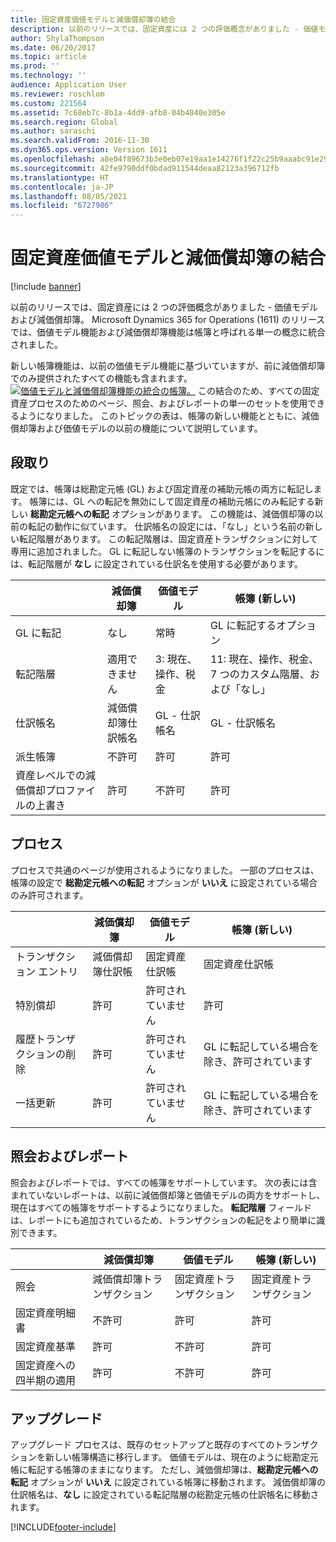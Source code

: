 ```yaml
---
title: 固定資産価値モデルと減価償却簿の結合
description: 以前のリリースでは、固定資産には 2 つの評価概念がありました - 価値モデルおよび減価償却簿。 Microsoft Dynamics 365 for Operations (1611) のリリースでは、価値モデル機能および減価償却簿機能は帳簿と呼ばれる単一の概念に統合されました。
author: ShylaThompson
ms.date: 06/20/2017
ms.topic: article
ms.prod: ''
ms.technology: ''
audience: Application User
ms.reviewer: roschlom
ms.custom: 221564
ms.assetid: 7c68eb7c-8b1a-4dd9-afb8-04b4040e305e
ms.search.region: Global
ms.author: saraschi
ms.search.validFrom: 2016-11-30
ms.dyn365.ops.version: Version 1611
ms.openlocfilehash: a8e04f89673b3e0eb07e19aa1e14276f1f22c25b9aaabc91e2919892f74ed985
ms.sourcegitcommit: 42fe9790ddf0bdad911544deaa82123a396712fb
ms.translationtype: HT
ms.contentlocale: ja-JP
ms.lasthandoff: 08/05/2021
ms.locfileid: "6727986"
---
```

# <a name="fixed-asset-value-model-and-depreciation-book-merge"></a>固定資産価値モデルと減価償却簿の結合

[!include [banner](../includes/banner.md)]

以前のリリースでは、固定資産には 2 つの評価概念がありました - 価値モデルおよび減価償却簿。 Microsoft Dynamics 365 for Operations (1611) のリリースでは、価値モデル機能および減価償却簿機能は帳簿と呼ばれる単一の概念に統合されました。

新しい帳簿機能は、以前の価値モデル機能に基づいていますが、前に減価償却簿でのみ提供されたすべての機能も含まれます。 [![価値モデルと減価償却簿機能の統合の帳簿。](./media/fixed-assets.png)](./media/fixed-assets.png) この結合のため、すべての固定資産プロセスのためのページ、照会、およびレポートの単一のセットを使用できるようになりました。 このトピックの表は、帳簿の新しい機能とともに、減価償却簿および価値モデルの以前の機能について説明しています。

## <a name="setup"></a>段取り
既定では、帳簿は総勘定元帳 (GL) および固定資産の補助元帳の両方に転記します。 帳簿には、GL への転記を無効にして固定資産の補助元帳にのみ転記する新しい **総勘定元帳への転記** オプションがあります。 この機能は、減価償却簿の以前の転記の動作に似ています。 仕訳帳名の設定には、「なし」という名前の新しい転記階層があります。 この転記階層は、固定資産トランザクションに対して専用に追加されました。 GL に転記しない帳簿のトランザクションを転記するには、転記階層が **なし** に設定されている仕訳名を使用する必要があります。

| &nbsp;                                           | 減価償却簿               | 価値モデル                     | 帳簿 (新しい)                                              |
|--------------------------------------------------|---------------------------------|---------------------------------|---------------------------------------------------------|
| GL に転記                                   | なし                           | 常時                          | GL に転記するオプション                                |
| 転記階層                                   | 適用できません                  | 3: 現在、操作、税金 | 11: 現在、操作、税金、7 つのカスタム階層、および「なし」 |
| 仕訳帳名                                    | 減価償却簿仕訳帳名 | GL - 仕訳帳名              | GL - 仕訳帳名                                      |
| 派生帳簿                                    | 不許可                     | 許可                         | 許可                                                 |
| 資産レベルでの減価償却プロファイルの上書き | 許可                         | 不許可                     | 許可                                                 |

## <a name="processes"></a>プロセス
プロセスで共通のページが使用されるようになりました。 一部のプロセスは、帳簿の設定で **総勘定元帳への転記** オプションが **いいえ** に設定されている場合のみ許可されます。

| &nbsp;                                           | 減価償却簿               | 価値モデル                     | 帳簿 (新しい)                                              |
|--------------------------------|---------------------------|---------------------|------------------------------------------|
| トランザクション エントリ              | 減価償却簿仕訳帳 | 固定資産仕訳帳 | 固定資産仕訳帳                      |
| 特別償却             | 許可                   | 許可されていません         | 許可                                  |
| 履歴トランザクションの削除 | 許可                   | 許可されていません         | GL に転記している場合を除き、許可されています |
| 一括更新                    | 許可                   | 許可されていません         | GL に転記している場合を除き、許可されています |

## <a name="inquiries-and-reports"></a>照会およびレポート
照会およびレポートでは、すべての帳簿をサポートしています。 次の表には含まれていないレポートは、以前に減価償却簿と価値モデルの両方をサポートし、現在はすべての帳簿をサポートするようになりました。 **転記階層** フィールドは、レポートにも追加されているため、トランザクションの転記をより簡単に識別できます。

| &nbsp;                                           | 減価償却簿               | 価値モデル                     | 帳簿 (新しい)                                              |
|---------------------------------------|--------------------------------|--------------------------|--------------------------|
| 照会                             | 減価償却簿トランザクション | 固定資産トランザクション | 固定資産トランザクション |
| 固定資産明細書                 | 不許可                    | 許可                  | 許可                  |
| 固定資産基準                     | 許可                        | 不許可              | 許可                  |
| 固定資産への四半期の適用 | 許可                        | 不許可              | 許可                  |

## <a name="upgrade"></a>アップグレード
アップグレード プロセスは、既存のセットアップと既存のすべてのトランザクションを新しい帳簿構造に移行します。 価値モデルは、現在のように総勘定元帳に転記する帳簿のままになります。 ただし、減価償却簿は、**総勘定元帳への転記** オプションが **いいえ** に設定されている帳簿に移動されます。 減価償却簿の仕訳帳名は、**なし** に設定されている転記階層の総勘定元帳の仕訳帳名に移動されます。





[!INCLUDE[footer-include](../../includes/footer-banner.md)]
